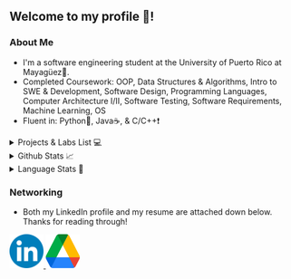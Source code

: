 ## Welcome to my profile 🥳!

### About Me
* I'm a software engineering student at the University of Puerto Rico
at Mayagüez🐾.
* Completed Coursework: OOP, Data Structures & Algorithms, Intro to SWE & Development, Software Design,
Programming Languages, Computer Architecture I/II, Software Testing, Software Requirements, Machine Learning, OS
* Fluent in: Python🐍, Java☕, & C/C++❗️

<details>
  <summary>Projects & Labs List 💻</summary>
  <ul>
  <li> Includes a list of my personal projects, coursework projects, club projects, and course labs. These are sorted
       in descending order: from my most recent projects to the oldest.
  </ul>

<table class="tg">
<thead>
    <tr>
        <th class="tg-c3ow">Project</th>
        <th class="tg-c3ow">Progress</th>
        <th class="tg-c3ow">Repository Links</th>
    </tr>

<tbody>
 <tr>
    <td class="tg-c3ow"> Machine Learning: Text Classification </td>
    <td class="tg-c3ow"> Completed </td>
    <td class="tg-c3ow"><a href="https://github.com/Mercrist/Tweets-Disaster-Classification"> Repo Link </a></td>
  </tr>

 <tr>
    <td class="tg-c3ow"> OS Laboratories </td>
    <td class="tg-c3ow"> Completed </td>
    <td class="tg-c3ow"><a href="https://github.com/Mercrist/OS-Labs"> Repo Link </a></td>
  </tr>

 <tr>
    <td class="tg-c3ow"> Assembly: MSP430 Slot Machine </td>
    <td class="tg-c3ow"> Completed </td>
    <td class="tg-c3ow"><a href="https://github.com/Mercrist/KasinoGroup07"> Repo Link </a></td>
  </tr>

 <tr>
    <td class="tg-c3ow"> Pathway Internships (Full Stack) </td>
    <td class="tg-c3ow"> Completed </td>
    <td class="tg-c3ow"><a href="https://github.com/Mercrist/pathway"> Repo Link </a></td>
  </tr>

  <tr>
    <td class="tg-c3ow"> Caffe Etoile (Full Stack) </td>
    <td class="tg-c3ow"> Completed </td>
    <td class="tg-c3ow"><a href="https://github.com/Mercrist/caffe-etoile"> Repo Link </a></td>
  </tr>

  <tr>
    <td class="tg-c3ow"> Elevator System Prototype </td>
    <td class="tg-c3ow"> Completed </td>
    <td class="tg-c3ow"><a href="https://github.com/aquino35/elevator_system_prototype"> Repo Link </a></td>
  </tr>

  <tr>
    <td class="tg-c3ow"> Huffman Encoder </td>
    <td class="tg-c3ow"> Completed </td>
    <td class="tg-c3ow"><a href="https://github.com/Mercrist/Huffman-Encoder"> Repo Link </a></td>
  </tr>

  <tr>
    <td class="tg-c3ow"> Threads Processor Simulator </td>
    <td class="tg-c3ow"> Completed </td>
    <td class="tg-c3ow"><a href="https://github.com/Mercrist/Thread-Processing-Simulator"> Repo Link </a></td>
  </tr>

  <tr>
    <td class="tg-c3ow"> Data Structures Lab Repository </td>
    <td class="tg-c3ow"> Completed </td>
    <td class="tg-c3ow"><a href="https://github.com/Mercrist/Data-Structures-Labs"> Repo Link </a></td>
  </tr>

  <tr>
    <td class="tg-c3ow"> "Akamatsu": Discord Bot </td>
    <td class="tg-c3ow"> Completed </td>
    <td class="tg-c3ow"><a href="https://github.com/Mercrist/AkamatsuBot"> Repo Link </a></td>
  </tr>

  <tr>
    <td class="tg-c3ow"> Sudoku Backtracking Visualizer </td>
    <td class="tg-c3ow"> Completed </td>
    <td class="tg-c3ow"><a href="https://github.com/Mercrist/Sudoku-GUI"> Repo Link </a></td>
  </tr>


  <tr>
    <td class="tg-c3ow"> Pac-Man </td>
    <td class="tg-c3ow"> Completed </td>
    <td class="tg-c3ow"><a href="https://github.com/Mercrist/PacMan"> Repo Link </a></td>
  </tr>

  <tr>
    <td class="tg-c3ow"> Audio Visualizer </td>
    <td class="tg-c3ow"> Completed </td>
    <td class="tg-c3ow"><a href="https://github.com/Mercrist/AudioVisualizer"> Repo Link </a></td>
  </tr>

</tbody>
</table>
</details>

<details>
  <summary>Github Stats 📈</summary>
    <p align= "left">
        <img src="https://github-readme-stats-sigma-five.vercel.app/api?username=Mercrist&show_icons=true&count_private=true&theme=radical"/>
    </p>
</details>

<details>
  <summary>Language Stats 📔</summary>
    <p align= "left">
        <img src="https://github-readme-stats-sigma-five.vercel.app/api/top-langs/?username=Mercrist&langs_count=10&theme=radical&layout=compact"/>
    </p>
</details>

### Networking
* Both my LinkedIn profile and my resume are attached down below. Thanks for reading through!

<p align="left">
  <a href = "https://www.linkedin.com/in/yariel-mercado/">
    <img src="./icons/linkedin.png" height="60px" width="60px">
  </a>
  <a href="https://drive.google.com/file/d/1mvq2SbHbnxP41fKTBUOudlNvmgZfjj9M/view?usp=sharing">
    <img src="./icons/gdrive.png" height="60px" width="60px">
  </a>
 </p>

